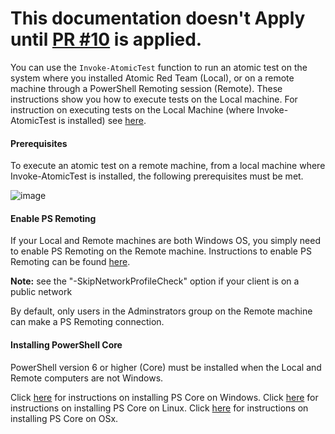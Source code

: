 # This documentation doesn't Apply until [PR #10](https://github.com/redcanaryco/invoke-atomicredteam/pull/10) is applied.

You can use the `Invoke-AtomicTest` function to run an atomic test on the system where you installed Atomic Red Team (Local), or on a remote machine through a PowerShell Remoting session (Remote). These instructions show you how to execute tests on the Local machine. For instruction on executing tests on the Local Machine (where Invoke-AtomicTest is installed) see [here](https://github.com/redcanaryco/invoke-atomicredteam/wiki/Execute-Atomic-Tests-(Local)).

#### Prerequisites

To execute an atomic test on a remote machine, from a local machine where Invoke-AtomicTest is installed, the following prerequisites must be met.

![image](https://user-images.githubusercontent.com/22311332/76806831-23bd5a00-67a8-11ea-8feb-09faf0e6f96a.png)

#### Enable PS Remoting

If your Local and Remote machines are both Windows OS, you simply need to enable PS Remoting on the Remote machine.
Instructions to enable PS Remoting can be found [here](https://docs.microsoft.com/en-us/powershell/module/microsoft.powershell.core/enable-psremoting?view=powershell-7).

**Note:** see the "-SkipNetworkProfileCheck" option if your client is on a public network

By default, only users in the Adminstrators group on the Remote machine can make a PS Remoting connection.

#### Installing PowerShell Core

PowerShell version 6 or higher (Core) must be installed when the Local and Remote computers are not Windows.

Click [here]() for instructions on installing PS Core on Windows. 
Click [here]() for instructions on installing PS Core on Linux. 
Click [here]() for instructions on installing PS Core on OSx. 


